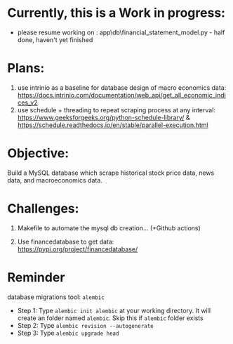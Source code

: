 # Currently, this is a Work in progress:
- please resume working on : app\db\financial_statement_model.py - half done, haven't yet finished

# Plans:
1. use intrinio as a baseline for database design of macro economics data: 
https://docs.intrinio.com/documentation/web_api/get_all_economic_indices_v2
2. use schedule + threading to repeat scraping process at any interval: https://www.geeksforgeeks.org/python-schedule-library/ & https://schedule.readthedocs.io/en/stable/parallel-execution.html

# Objective:
Build a MySQL database which scrape historical stock price data, news data, and macroeconomics data.

# Challenges:
1. Makefile to automate the mysql db creation... (+Github actions)

2. Use financedatabase to get data: https://pypi.org/project/financedatabase/


# Reminder
database migrations tool: `alembic`

- Step 1: Type `alembic init alembic` at your working directory. It will create an folder named `alembic`. Skip this if `alembic` folder exists
- Step 2: Type `alembic revision --autogenerate`
- Step 3: Type `alembic upgrade head`